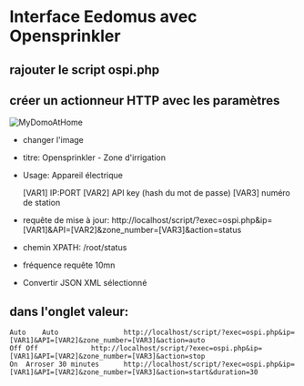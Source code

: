 # Interface Eedomus avec Opensprinkler

## rajouter le script ospi.php

## créer un actionneur HTTP avec les paramètres
![MyDomoAtHome](http://www.e-nef.com/domoticz/new_device.jpg "MyDomoAtHome ISS")
- changer l'image
- titre: Opensprinkler - Zone d'irrigation
- Usage: Appareil électrique

    [VAR1] IP:PORT 
    [VAR2] API key (hash du mot de passe)
    [VAR3] numéro de station

- requête de mise à jour: http://localhost/script/?exec=ospi.php&ip=[VAR1]&API=[VAR2]&zone_number=[VAR3]&action=status

- chemin XPATH: /root/status

- fréquence requête 10mn

- Convertir JSON XML sélectionné

## dans l'onglet valeur:

    Auto	Auto				http://localhost/script/?exec=ospi.php&ip=[VAR1]&API=[VAR2]&zone_number=[VAR3]&action=auto
    Off	Off				http://localhost/script/?exec=ospi.php&ip=[VAR1]&API=[VAR2]&zone_number=[VAR3]&action=stop
    On	Arroser 30 minutes		http://localhost/script/?exec=ospi.php&ip=[VAR1]&API=[VAR2]&zone_number=[VAR3]&action=start&duration=30


